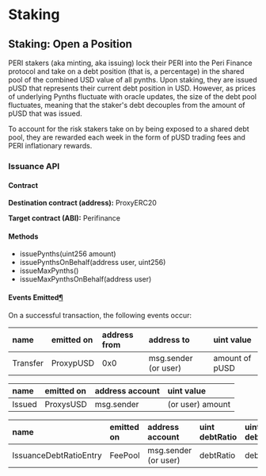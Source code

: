 # Staking

## Staking: Open a Position <a id="staking-open-a-position"></a>

PERI stakers \(aka minting, aka issuing\) lock their PERI into the Peri Finance protocol and take on a debt position \(that is, a percentage\) in the shared pool of the combined USD value of all pynths. Upon staking, they are issued pUSD that represents their current debt position in USD. However, as prices of underlying Pynths fluctuate with oracle updates, the size of the debt pool fluctuates, meaning that the staker's debt decouples from the amount of pUSD that was issued.

To account for the risk stakers take on by being exposed to a shared debt pool, they are rewarded each week in the form of pUSD trading fees and PERI inflationary rewards.

### Issuance API <a id="issuance-api"></a>

#### Contract <a id="contract"></a>

**Destination contract \(address\):** ProxyERC20

 **Target contract \(ABI\):** Perifinance

#### Methods <a id="methods"></a>

* issuePynths\(uint256 amount\) 
* issuePynthsOnBehalf\(address user, uint256\) 
* issueMaxPynths\(\) 
* issueMaxPynthsOnBehalf\(address user\)

#### Events Emitted[¶](https://docs.synthetix.io/integrations/staking/#events-emitted) <a id="events-emitted"></a>

On a successful transaction, the following events occur:

| name | emitted on | address from | address to | uint value |
| :--- | :--- | :--- | :--- | :--- |
| Transfer  | ProxypUSD | 0x0 | msg.sender \(or user\) | amount of pUSD |

| name | emitted on | address account | uint value |
| :--- | :--- | :--- | :--- |
| Issued | ProxysUSD   | msg.sender | \(or user\) amount |

| name | emitted on | address account | uint debtRatio | uint debtEntryIndex | uint feePeriodStartingDebtIndex |
| :--- | :--- | :--- | :--- | :--- | :--- |
| IssuanceDebtRatioEntry | FeePool | msg.sender \(or user\) | debtRatio | debtEntryIndex | feePeriodStartingDebtIndex |

